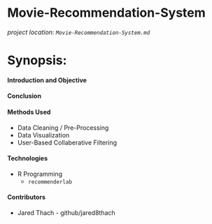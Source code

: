 # Movie-Recommendation-System
 *project location: `Movie-Recommendation-System.md`*

# Synopsis:

#### Introduction and Objective

#### Conclusion

#### Methods Used
  - Data Cleaning / Pre-Processing
  - Data Visualization
  - User-Based Collaberative Filtering

#### Technologies
  - R Programming
      - `recommenderlab`

#### Contributors
  - Jared Thach - github/jared8thach
